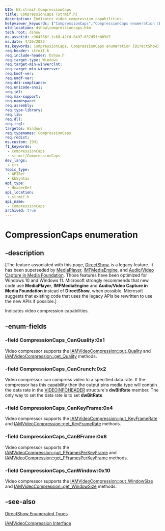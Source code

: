 ```yaml
---
UID: NE:strmif.CompressionCaps
title: CompressionCaps (strmif.h)
description: Indicates video compression capabilities.
helpviewer_keywords: ["CompressionCaps","CompressionCaps enumeration [DirectShow]","CompressionCapsEnumeration","CompressionCaps_CanBFrame","CompressionCaps_CanCrunch","CompressionCaps_CanKeyFrame","CompressionCaps_CanQuality","CompressionCaps_CanWindow","dshow.compressioncaps","strmif/CompressionCaps","strmif/CompressionCaps_CanBFrame","strmif/CompressionCaps_CanCrunch","strmif/CompressionCaps_CanKeyFrame","strmif/CompressionCaps_CanQuality","strmif/CompressionCaps_CanWindow"]
old-location: dshow\compressioncaps.htm
tech.root: dshow
ms.assetid: e964756f-1c60-42fd-8497-637d5fc005d7
ms.date: 4/26/2023
ms.keywords: CompressionCaps, CompressionCaps enumeration [DirectShow], CompressionCapsEnumeration, CompressionCaps_CanBFrame, CompressionCaps_CanCrunch, CompressionCaps_CanKeyFrame, CompressionCaps_CanQuality, CompressionCaps_CanWindow, dshow.compressioncaps, strmif/CompressionCaps, strmif/CompressionCaps_CanBFrame, strmif/CompressionCaps_CanCrunch, strmif/CompressionCaps_CanKeyFrame, strmif/CompressionCaps_CanQuality, strmif/CompressionCaps_CanWindow
req.header: strmif.h
req.include-header: Dshow.h
req.target-type: Windows
req.target-min-winverclnt: 
req.target-min-winversvr: 
req.kmdf-ver: 
req.umdf-ver: 
req.ddi-compliance: 
req.unicode-ansi: 
req.idl: 
req.max-support: 
req.namespace: 
req.assembly: 
req.type-library: 
req.lib: 
req.dll: 
req.irql: 
targetos: Windows
req.typenames: CompressionCaps
req.redist: 
ms.custom: 19H1
f1_keywords:
 - CompressionCaps
 - strmif/CompressionCaps
dev_langs:
 - c++
topic_type:
 - APIRef
 - kbSyntax
api_type:
 - HeaderDef
api_location:
 - strmif.h
api_name:
 - CompressionCaps
archived: true
---
```


# CompressionCaps enumeration


## -description

\[The feature associated with this page, [DirectShow](/windows/win32/directshow/directshow), is a legacy feature. It has been superseded by [MediaPlayer](/uwp/api/Windows.Media.Playback.MediaPlayer), [IMFMediaEngine](/windows/win32/api/mfmediaengine/nn-mfmediaengine-imfmediaengine), and [Audio/Video Capture in Media Foundation](/windows/win32/medfound/audio-video-capture-in-media-foundation). Those features have been optimized for Windows 10 and Windows 11. Microsoft strongly recommends that new code use **MediaPlayer**, **IMFMediaEngine** and **Audio/Video Capture in Media Foundation** instead of **DirectShow**, when possible. Microsoft suggests that existing code that uses the legacy APIs be rewritten to use the new APIs if possible.\]

Indicates video compression capabilities.

## -enum-fields

### -field CompressionCaps_CanQuality:0x1

Video compressor supports the <a href="/windows/desktop/api/strmif/nf-strmif-iamvideocompression-put_quality">IAMVideoCompression::put_Quality</a> and <a href="/windows/desktop/api/strmif/nf-strmif-iamvideocompression-get_quality">IAMVideoCompression::get_Quality</a> methods.

### -field CompressionCaps_CanCrunch:0x2

Video compressor can compress video to a specified data rate. If the compressor has this capability then the output pins media type will contain the data rate in the <a href="/previous-versions/windows/desktop/api/amvideo/ns-amvideo-videoinfoheader">VIDEOINFOHEADER</a> structure's <b>dwBitRate</b> member. The only way to set the data rate is to set <b>dwBitRate</b>.

### -field CompressionCaps_CanKeyFrame:0x4

Video compressor supports the <a href="/windows/desktop/api/strmif/nf-strmif-iamvideocompression-put_keyframerate">IAMVideoCompression::put_KeyFrameRate</a> and <a href="/windows/desktop/api/strmif/nf-strmif-iamvideocompression-get_keyframerate">IAMVideoCompression::get_KeyFrameRate</a> methods.

### -field CompressionCaps_CanBFrame:0x8

Video compressor supports the <a href="/windows/desktop/api/strmif/nf-strmif-iamvideocompression-put_pframesperkeyframe">IAMVideoCompression::put_PFramesPerKeyFrame</a> and <a href="/windows/desktop/api/strmif/nf-strmif-iamvideocompression-get_pframesperkeyframe">IAMVideoCompression::get_PFramesPerKeyFrame</a> methods.

### -field CompressionCaps_CanWindow:0x10

Video compressor supports the <a href="/windows/desktop/api/strmif/nf-strmif-iamvideocompression-put_windowsize">IAMVideoCompression::put_WindowSize</a> and <a href="/windows/desktop/api/strmif/nf-strmif-iamvideocompression-get_windowsize">IAMVideoCompression::get_WindowSize</a> methods.

## -see-also

<a href="/windows/desktop/DirectShow/directshow-enumerated-types">DirectShow Enumerated Types</a>



<a href="/windows/desktop/api/strmif/nn-strmif-iamvideocompression">IAMVideoCompression Interface</a>
